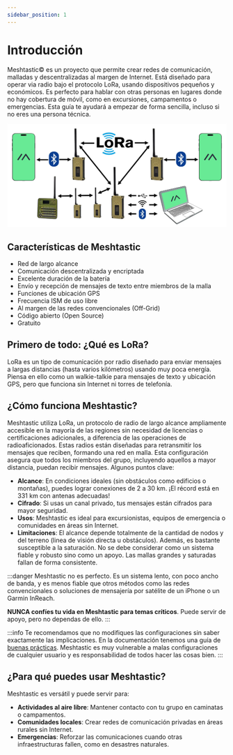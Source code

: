 ```yaml
---
sidebar_position: 1
---
```


# Introducción

Meshtastic© es un proyecto que permite crear redes de comunicación, malladas y descentralizadas al margen de Internet. Está diseñado para operar via radio bajo el protocolo LoRa, usando dispositivos pequeños y económicos. Es perfecto para hablar con otras personas en lugares donde no hay cobertura de móvil, como en excursiones, campamentos o emergencias. Esta guía te ayudará a empezar de forma sencilla, incluso si no eres una persona técnica.

![Topología mesh](../static/img/lora-topology-2-c80684f1eafdf2a71fbaf26e494fb26d.webp)

## Características de Meshtastic

- Red de largo alcance
- Comunicación descentralizada y encriptada
- Excelente duración de la batería
- Envío y recepción de mensajes de texto entre miembros de la malla
- Funciones de ubicación GPS
- Frecuencia ISM de uso libre
- Al margen de las redes convencionales (Off-Grid)
- Código abierto (Open Source)
- Gratuito

## Primero de todo: ¿Qué es LoRa?

LoRa es un tipo de comunicación por radio diseñado para enviar mensajes a largas distancias (hasta varios kilómetros) usando muy poca energía. Piensa en ello como un walkie-talkie para mensajes de texto y ubicación GPS, pero que funciona sin Internet ni torres de telefonía.

## ¿Cómo funciona Meshtastic?

Meshtastic utiliza LoRa, un protocolo de radio de largo alcance ampliamente accesible en la mayoría de las regiones sin necesidad de licencias o certificaciones adicionales, a diferencia de las operaciones de radioaficionados. Estas radios están diseñadas para retransmitir los mensajes que reciben, formando una red en malla. Esta configuración asegura que todos los miembros del grupo, incluyendo aquellos a mayor distancia, puedan recibir mensajes. Algunos puntos clave:

- **Alcance**: En condiciones ideales (sin obstáculos como edificios o montañas), puedes lograr conexiones de 2 a 30 km. ¡El récord está en 331 km con antenas adecuadas!
- **Cifrado**: Si usas un canal privado, tus mensajes están cifrados para mayor seguridad.
- **Usos**: Meshtastic es ideal para excursionistas, equipos de emergencia o comunidades en áreas sin Internet.
- **Limitaciones**: El alcance depende totalmente de la cantidad de nodos y del terreno (linea de visión directa u obstáculos). Además, es bastante susceptible a la saturación. No se debe considerar como un sistema fiable y robusto sino como un apoyo. Las mallas grandes y saturadas fallan de forma consistente.

:::danger
Meshtastic no es perfecto. Es un sistema lento, con poco ancho de banda, y es menos fiable que otros métodos como las redes convencionales o soluciones de mensajería por satélite de un iPhone o un Garmin InReach.

**NUNCA confíes tu vida en Meshtastic para temas críticos**. Puede servir de apoyo, pero no dependas de ello.
:::

:::info
Te recomendamos que no modifiques las configuraciones sin saber exactamente las implicaciones. En la documentación tenemos una guía de [buenas prácticas](buenas_practicas.md). Meshtastic es muy vulnerable a malas configuraciones de cualquier usuario y es responsabilidad de todos hacer las cosas bien.
:::

## ¿Para qué puedes usar Meshtastic?

Meshtastic es versátil y puede servir para:

- **Actividades al aire libre**: Mantener contacto con tu grupo en caminatas o campamentos.
- **Comunidades locales**: Crear redes de comunicación privadas en áreas rurales sin Internet.
- **Emergencias**: Reforzar las comunicaciones cuando otras infraestructuras fallen, como en desastres naturales.
